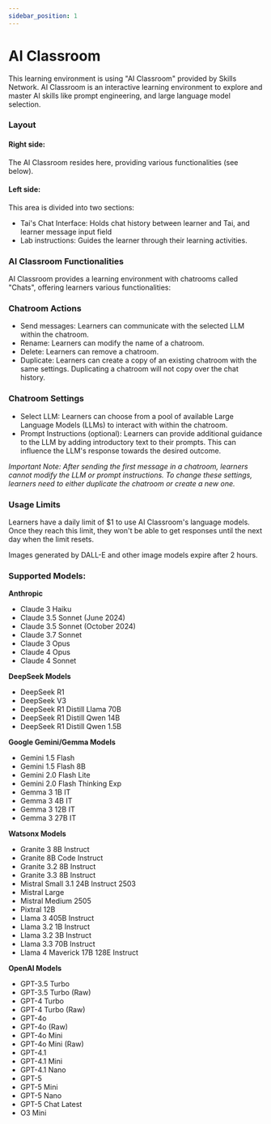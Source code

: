 ```yaml
---
sidebar_position: 1
---
```


# AI Classroom

This learning environment is using "AI Classroom" provided by Skills Network. AI Classroom is an interactive learning environment to explore and master AI skills like prompt engineering, and large language model selection.

### Layout

#### Right side: 
The AI Classroom resides here, providing various functionalities (see below).

#### Left side: 
This area is divided into two sections:
- Tai's Chat Interface: Holds chat history between learner and Tai, and learner message input field
- Lab instructions: Guides the learner through their learning activities.

### AI Classroom Functionalities

AI Classroom provides a learning environment with chatrooms called "Chats", offering learners various functionalities:

### Chatroom Actions

 - Send messages: Learners can communicate with the selected LLM within the chatroom.
 - Rename: Learners can modify the name of a chatroom.
 - Delete: Learners can remove a chatroom.
 - Duplicate: Learners can create a copy of an existing chatroom with the same settings. Duplicating a chatroom will not copy over the chat history.

### Chatroom Settings

 - Select LLM: Learners can choose from a pool of available Large Language Models (LLMs) to interact with within the chatroom.
 - Prompt Instructions (optional): Learners can provide additional guidance to the LLM by adding introductory text to their prompts. This can influence the LLM's response towards the desired outcome.

_Important Note: After sending the first message in a chatroom, learners cannot modify the LLM or prompt instructions. To change these settings, learners need to either duplicate the chatroom or create a new one._

### Usage Limits

Learners have a daily limit of $1 to use AI Classroom's language models. Once they reach this limit, they won't be able to get responses until the next day when the limit resets.

Images generated by DALL-E and other image models expire after 2 hours.

### Supported Models:

**Anthropic**
  - Claude 3 Haiku
  - Claude 3.5 Sonnet (June 2024)
  - Claude 3.5 Sonnet (October 2024)
  - Claude 3.7 Sonnet
  - Claude 3 Opus
  - Claude 4 Opus
  - Claude 4 Sonnet

**DeepSeek Models**
  - DeepSeek R1
  - DeepSeek V3
  - DeepSeek R1 Distill Llama 70B
  - DeepSeek R1 Distill Qwen 14B
  - DeepSeek R1 Distill Qwen 1.5B

**Google Gemini/Gemma Models**
  - Gemini 1.5 Flash
  - Gemini 1.5 Flash 8B
  - Gemini 2.0 Flash Lite
  - Gemini 2.0 Flash Thinking Exp
  - Gemma 3 1B IT
  - Gemma 3 4B IT
  - Gemma 3 12B IT
  - Gemma 3 27B IT

**Watsonx Models**
  - Granite 3 8B Instruct
  - Granite 8B Code Instruct
  - Granite 3.2 8B Instruct
  - Granite 3.3 8B Instruct
  - Mistral Small 3.1 24B Instruct 2503
  - Mistral Large
  - Mistral Medium 2505
  - Pixtral 12B
  - Llama 3 405B Instruct
  - Llama 3.2 1B Instruct
  - Llama 3.2 3B Instruct
  - Llama 3.3 70B Instruct
  - Llama 4 Maverick 17B 128E Instruct

**OpenAI Models**
  - GPT-3.5 Turbo
  - GPT-3.5 Turbo (Raw)
  - GPT-4 Turbo
  - GPT-4 Turbo (Raw)
  - GPT-4o
  - GPT-4o (Raw)
  - GPT-4o Mini
  - GPT-4o Mini (Raw)
  - GPT-4.1
  - GPT-4.1 Mini
  - GPT-4.1 Nano
  - GPT-5
  - GPT-5 Mini
  - GPT-5 Nano
  - GPT-5 Chat Latest
  - O3 Mini